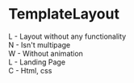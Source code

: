 # TemplateLayout

L - Layout without any functionality  
N - Isn't multipage  
W - Without animation  
L - Landing Page  
C - Html, css  
